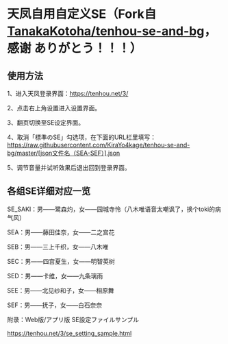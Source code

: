 # 天凤自用自定义SE（Fork自[TanakaKotoha/tenhou-se-and-bg](http://baidu.com)，感谢 ありがとう！！！）

## 使用方法

1、进入天凤登录界面：https://tenhou.net/3/

2、点击右上角设置进入设置界面。

3、翻页切换至SE设定界面。

4、取消「標準のSE」勾选项，在下面的URL栏里填写：https://raw.githubusercontent.com/KiraYo4kage/tenhou-se-and-bg/master/[json文件名（SEA-SEF）].json 

5、调节音量并试听效果后退出回到登录界面。


## 各组SE详细对应一览

SE_SAKI：男——鹭森灼，女——园城寺怜（八木唯语音太嘲讽了，换个toki的病气风）

SEA：男——藤田佳奈，女——二之宫花

SEB：男——三上千织，女——八木唯

SEC：男——四宫夏生，女——明智英树

SED：男——卡维，女——九条璃雨

SEE：男——北见纱和子，女——相原舞

SEF：男——抚子，女——白石奈奈


附录：Web版/アプリ版 SE設定ファイルサンプル

https://tenhou.net/3/se_setting_sample.html
